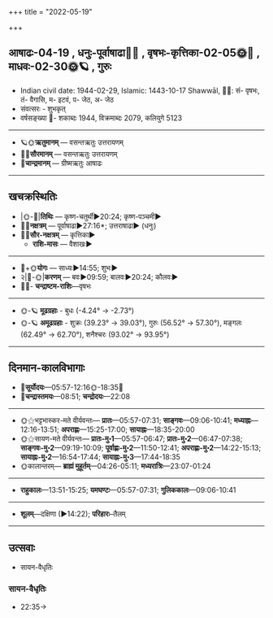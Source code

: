 +++
title = "2022-05-19"

+++
## आषाढः-04-19  ,  धनुः-पूर्वाषाढा🌛🌌  ,  वृषभः-कृत्तिका-02-05🌞🌌  ,  माधवः-02-30🌞🪐  ,  गुरुः
- Indian civil date: 1944-02-29, Islamic: 1443-10-17 Shawwāl, 🌌🌞: सं- वृषभः, तं- वैगासि, म- इटवं, प- जेठ, अ- जेठ
- संवत्सरः - शुभकृत्
- वर्षसङ्ख्या 🌛- शकाब्दः 1944, विक्रमाब्दः 2079, कलियुगे 5123
___________________
- 🪐🌞**ऋतुमानम्** — वसन्तऋतुः उत्तरायणम्
- 🌌🌞**सौरमानम्** — वसन्तऋतुः उत्तरायणम्
- 🌛**चान्द्रमानम्** — ग्रीष्मऋतुः आषाढः
___________________


## खचक्रस्थितिः
- |🌞-🌛|**तिथिः** — कृष्ण-चतुर्थी►20:24; कृष्ण-पञ्चमी►  
- 🌌🌛**नक्षत्रम्** — पूर्वाषाढा►27:16*; उत्तराषाढा► (धनुः)  
- 🌌🌞**सौर-नक्षत्रम्** — कृत्तिका►  
  - **राशि-मासः** — वैशाखः► 
___________________
- 🌛+🌞**योगः** — साध्यः►14:55; शुभः►  
- २|🌛-🌞|**करणम्** — बवः►09:59; बालवः►20:24; कौलवः►  
- 🌌🌛- **चन्द्राष्टम-राशिः**—वृषभः  
___________________
- 🌞-🪐 **मूढग्रहाः** - बुधः (-4.24° → -2.73°)
- 🌞-🪐 **अमूढग्रहाः** - शुक्रः (39.23° → 39.03°), गुरुः (56.52° → 57.30°), मङ्गलः (62.49° → 62.70°), शनैश्चरः (93.02° → 93.95°)
___________________


## दिनमान-कालविभागाः
- 🌅**सूर्योदयः**—05:57-12:16🌞️-18:35🌇  
- 🌛**चन्द्रास्तमयः**—08:51; **चन्द्रोदयः**—22:08  
___________________
- 🌞⚝भट्टभास्कर-मते वीर्यवन्तः— **प्रातः**—05:57-07:31; **साङ्गवः**—09:06-10:41; **मध्याह्नः**—12:16-13:51; **अपराह्णः**—15:25-17:00; **सायाह्नः**—18:35-20:00  
- 🌞⚝सायण-मते वीर्यवन्तः— **प्रातः-मु॰1**—05:57-06:47; **प्रातः-मु॰2**—06:47-07:38; **साङ्गवः-मु॰2**—09:19-10:09; **पूर्वाह्णः-मु॰2**—11:50-12:41; **अपराह्णः-मु॰2**—14:22-15:13; **सायाह्नः-मु॰2**—16:54-17:44; **सायाह्नः-मु॰3**—17:44-18:35  
- 🌞कालान्तरम्— **ब्राह्मं मुहूर्तम्**—04:26-05:11; **मध्यरात्रिः**—23:07-01:24  
___________________
- **राहुकालः**—13:51-15:25; **यमघण्टः**—05:57-07:31; **गुलिककालः**—09:06-10:41  
___________________
- **शूलम्**—दक्षिणा (►14:22); **परिहारः**–तैलम्  
___________________

## उत्सवाः
- सायन-वैधृतिः
### सायन-वैधृतिः
- 22:35→

